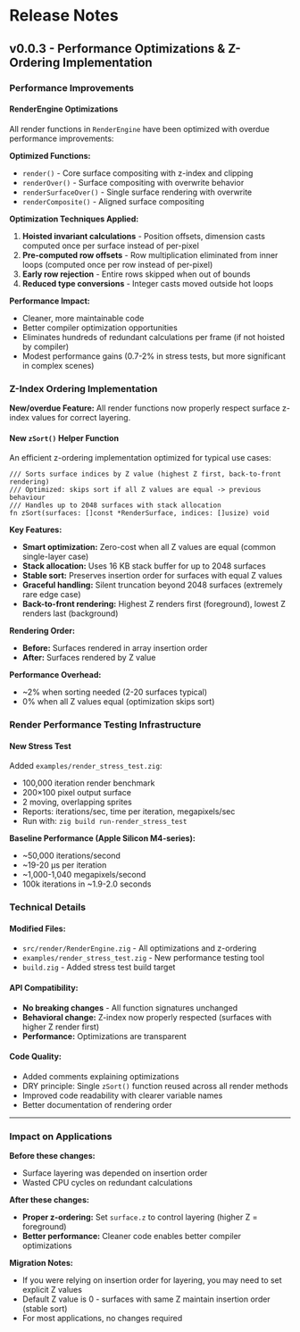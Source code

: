 # Release Notes

## v0.0.3 - Performance Optimizations & Z-Ordering Implementation

### Performance Improvements

#### RenderEngine Optimizations

All render functions in `RenderEngine` have been optimized with overdue performance improvements:

**Optimized Functions:**
- `render()` - Core surface compositing with z-index and clipping
- `renderOver()` - Surface compositing with overwrite behavior
- `renderSurfaceOver()` - Single surface rendering with overwrite
- `renderComposite()` - Aligned surface compositing

**Optimization Techniques Applied:**
1. **Hoisted invariant calculations** - Position offsets, dimension casts computed once per surface instead of per-pixel
2. **Pre-computed row offsets** - Row multiplication eliminated from inner loops (computed once per row instead of per-pixel)
3. **Early row rejection** - Entire rows skipped when out of bounds
4. **Reduced type conversions** - Integer casts moved outside hot loops

**Performance Impact:**
- Cleaner, more maintainable code
- Better compiler optimization opportunities
- Eliminates hundreds of redundant calculations per frame (if not hoisted by compiler)
- Modest performance gains (0.7-2% in stress tests, but more significant in complex scenes)

### Z-Index Ordering Implementation

**New/overdue Feature:** All render functions now properly respect surface z-index values for correct layering.

#### New `zSort()` Helper Function

An efficient z-ordering implementation optimized for typical use cases:

```zig
/// Sorts surface indices by Z value (highest Z first, back-to-front rendering)
/// Optimized: skips sort if all Z values are equal -> previous behaviour
/// Handles up to 2048 surfaces with stack allocation
fn zSort(surfaces: []const *RenderSurface, indices: []usize) void
```

**Key Features:**
- **Smart optimization:** Zero-cost when all Z values are equal (common single-layer case)
- **Stack allocation:** Uses 16 KB stack buffer for up to 2048 surfaces
- **Stable sort:** Preserves insertion order for surfaces with equal Z values
- **Graceful handling:** Silent truncation beyond 2048 surfaces (extremely rare edge case)
- **Back-to-front rendering:** Highest Z renders first (foreground), lowest Z renders last (background)

**Rendering Order:**
- **Before:** Surfaces rendered in array insertion order
- **After:** Surfaces rendered by Z value

**Performance Overhead:**
- ~2% when sorting needed (2-20 surfaces typical)
- 0% when all Z values equal (optimization skips sort)

### Render Performance Testing Infrastructure

#### New Stress Test

Added `examples/render_stress_test.zig`:
- 100,000 iteration render benchmark
- 200×100 pixel output surface
- 2 moving, overlapping sprites
- Reports: iterations/sec, time per iteration, megapixels/sec
- Run with: `zig build run-render_stress_test`

**Baseline Performance (Apple Silicon M4-series):**
- ~50,000 iterations/second
- ~19-20 µs per iteration
- ~1,000-1,040 megapixels/second
- 100k iterations in ~1.9-2.0 seconds

### Technical Details

#### Modified Files:
- `src/render/RenderEngine.zig` - All optimizations and z-ordering
- `examples/render_stress_test.zig` - New performance testing tool
- `build.zig` - Added stress test build target

#### API Compatibility:
- **No breaking changes** - All function signatures unchanged
- **Behavioral change:** Z-index now properly respected (surfaces with higher Z render first)
- **Performance:** Optimizations are transparent

#### Code Quality:
- Added comments explaining optimizations
- DRY principle: Single `zSort()` function reused across all render methods
- Improved code readability with clearer variable names
- Better documentation of rendering order

---

### Impact on Applications

**Before these changes:**
- Surface layering was depended on insertion order
- Wasted CPU cycles on redundant calculations

**After these changes:**
- **Proper z-ordering:** Set `surface.z` to control layering (higher Z = foreground)
- **Better performance:** Cleaner code enables better compiler optimizations

**Migration Notes:**
- If you were relying on insertion order for layering, you may need to set explicit Z values
- Default Z value is 0 - surfaces with same Z maintain insertion order (stable sort)
- For most applications, no changes required

